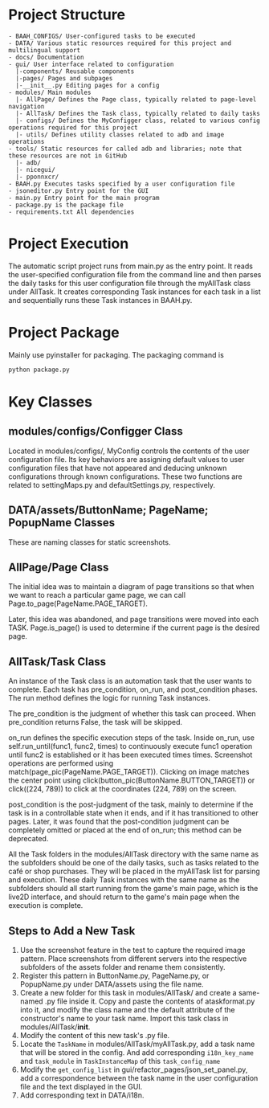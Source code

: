 # Project Structure

```
- BAAH_CONFIGS/ User-configured tasks to be executed
- DATA/ Various static resources required for this project and multilingual support
- docs/ Documentation
- gui/ User interface related to configuration
  |-components/ Reusable components
  |-pages/ Pages and subpages
  |-__init__.py Editing pages for a config
- modules/ Main modules
  |- AllPage/ Defines the Page class, typically related to page-level navigation
  |- AllTask/ Defines the Task class, typically related to daily tasks
  |- configs/ Defines the MyConfigger class, related to various config operations required for this project
  |- utils/ Defines utility classes related to adb and image operations
- tools/ Static resources for called adb and libraries; note that these resources are not in GitHub
  |- adb/
  |- nicegui/
  |- pponnxcr/
- BAAH.py Executes tasks specified by a user configuration file
- jsoneditor.py Entry point for the GUI
- main.py Entry point for the main program
- package.py is the package file
- requirements.txt All dependencies
```

# Project Execution

The automatic script project runs from main.py as the entry point. It reads the user-specified configuration file from the command line and then parses the daily tasks for this user configuration file through the myAllTask class under AllTask. It creates corresponding Task instances for each task in a list and sequentially runs these Task instances in BAAH.py.

# Project Package

Mainly use pyinstaller for packaging. The packaging command is

```python
python package.py
```

# Key Classes

## modules/configs/Configger Class

Located in modules/configs/, MyConfig controls the contents of the user configuration file. Its key behaviors are assigning default values to user configuration files that have not appeared and deducing unknown configurations through known configurations. These two functions are related to settingMaps.py and defaultSettings.py, respectively.

## DATA/assets/ButtonName; PageName; PopupName Classes

These are naming classes for static screenshots.

## AllPage/Page Class

The initial idea was to maintain a diagram of page transitions so that when we want to reach a particular game page, we can call Page.to_page(PageName.PAGE_TARGET).

Later, this idea was abandoned, and page transitions were moved into each TASK. Page.is_page() is used to determine if the current page is the desired page.

## AllTask/Task Class

An instance of the Task class is an automation task that the user wants to complete. Each task has pre_condition, on_run, and post_condition phases. The run method defines the logic for running Task instances.

The pre_condition is the judgment of whether this task can proceed. When pre_condition returns False, the task will be skipped.

on_run defines the specific execution steps of the task. Inside on_run, use self.run_until(func1, func2, times) to continuously execute func1 operation until func2 is established or it has been executed times times. Screenshot operations are performed using match(page_pic(PageName.PAGE_TARGET)). Clicking on image matches the center point using click(button_pic(ButtonName.BUTTON_TARGET)) or click((224, 789)) to click at the coordinates (224, 789) on the screen.

post_condition is the post-judgment of the task, mainly to determine if the task is in a controllable state when it ends, and if it has transitioned to other pages. Later, it was found that the post-condition judgment can be completely omitted or placed at the end of on_run; this method can be deprecated.

All the Task folders in the modules/AllTask directory with the same name as the subfolders should be one of the daily tasks, such as tasks related to the café or shop purchases. They will be placed in the myAllTask list for parsing and execution. These daily Task instances with the same name as the subfolders should all start running from the game's main page, which is the live2D interface, and should return to the game's main page when the execution is complete.

## Steps to Add a New Task

1. Use the screenshot feature in the test to capture the required image pattern. Place screenshots from different servers into the respective subfolders of the assets folder and rename them consistently.
2. Register this pattern in ButtonName.py, PageName.py, or PopupName.py under DATA/assets using the file name.
3. Create a new folder for this task in modules/AllTask/ and create a same-named .py file inside it. Copy and paste the contents of ataskformat.py into it, and modify the class name and the default attribute of the constructor's name to your task name. Import this task class in modules/AllTask/__init__.
4. Modify the content of this new task's .py file.
5. Locate the `TaskName` in modules/AllTask/myAllTask.py, add a task name that will be stored in the config. And add corresponding `i18n_key_name` and `task_module` in `TaskInstanceMap` of this `task_config_name`
6. Modify the `get_config_list` in gui/refactor_pages/json_set_panel.py, add a correspondence between the task name in the user configuration file and the text displayed in the GUI.
7. Add corresponding text in DATA/i18n.
